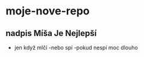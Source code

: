 # moje-nove-repo

## nadpis Míša Je Nejlepší
 - jen když mlčí
  	-nebo spí
    -pokud nespí moc dlouho
  
